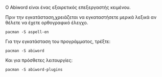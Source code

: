 Ο Abiword είναι ένας εξαιρετικός επεξεργαστής κειμένου.

Πριν την εγκατάσταση,χρειάζεται να εγκαταστήσετε μερικά λεξικά αν θέλετε να έχετε ορθογραφικό έλεγχο.

```
pacman -S aspell-en

```

Για την εγκατάσταση του προγράμματος, τρέξτε:

```
pacman -S abiword

```

Και για πρόσθετες λειτουργίες:

```
pacman -S abiword-plugins

```
